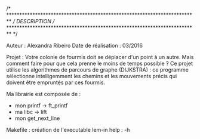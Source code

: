 /* ************************************************************************* */
				DESCRIPTION
/* ************************************************************************* */

Auteur : Alexandra Ribeiro
Date de réalisation : 03/2016

Projet :
Votre colonie de fourmis doit se déplacer d'un point à un autre. Mais comment 
faire pour que cela prenne le moins de temps possible ? 
Ce projet utilise les algorithmes de parcours de graphe (DIJKSTRA) : 
ce programme sélectionne intelligemment les chemins et les mouvements précis 
qui doivent être empruntés par ces fourmis.

Ma librairie est composée de :
- mon printf -> ft_printf
- ma libc -> lift
- mon get_next_line

Makefile : création de l'executable lem-in
help : -h